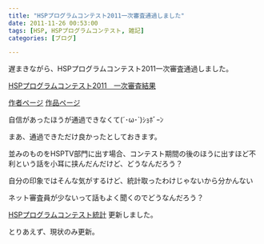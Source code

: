 ```yaml
---
title: "HSPプログラムコンテスト2011一次審査通過しました"
date: 2011-11-26 00:53:00
tags: [HSP, HSPプログラムコンテスト, 雑記]
categories: [ブログ]

---
```


遅まきながら、HSPプログラムコンテスト2011一次審査通過しました。

[HSPプログラムコンテスト2011　一次審査結果][1]

 [1]: http://hsp.tv/contest2011/cntst_result.html

[作者ページ][2] [作品ページ][3]

 [2]: http://hsp.tv/contest2011/entry.php?id=27&mode=author
 [3]: http://hsp.tv/contest2011/entry.php?id=91

自信があったほうが通過できなくて(´･ω･\`)ｼｮﾎﾞｰﾝ

まあ、通過できただけ良かったとしておきます。

並みのものをHSPTV部門に出す場合、コンテスト期間の後のほうに出すほど不利という話を小耳に挟んだんだけど、どうなんだろう？

自分の印象ではそんな気がするけど、統計取ったわけじゃないから分かんない

ネット審査員が少ないって話もよく聞くのでどうなんだろう？

[HSPプログラムコンテスト統計][4] 更新しました。

 [4]: /hsp/HSP-program-contest-summary

とりあえず、現状のみ更新。
